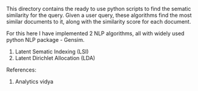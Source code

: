 This directory contains the ready to use python scripts to find the sematic similarity for the query. 
Given a user query, these algorithms find the most similar documents to it, along with the similarity score for each document.

For this here I have implemented 2 NLP algorithms, all with widely used python NLP package - Gensim.

1. Latent Sematic Indexing (LSI)
2. Latent Dirichlet Allocation (LDA)

References:

1. Analytics vidya
